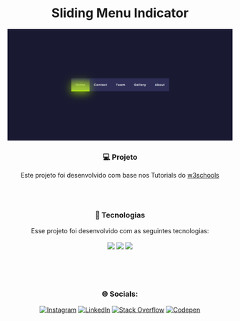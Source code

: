 <div align="center"> <h1>Sliding Menu Indicator</h1> </div> 

![Texto Alternativo](https://raw.githubusercontent.com/GelcimarMoraes/Sliding-Menu-Indicator/main/Captura%20de%20Tela%20(22).png)

<h3 align="center">💻 Projeto</h3>

<div align="center">
<p> 
  
  Este projeto foi desenvolvido com base nos Tutorials do [w3schools](https://www.w3schools.com/) 

</p>
</div>

<br/><br/>
<h3 align="center">🚀 Tecnologias</h3>
<p align="center">
  Esse projeto foi desenvolvido com as seguintes tecnologias:
  <br> <br>
    <code><img style="width: 40px" src="https://skillicons.dev/icons?i=html"/></code>
    <code><img style="width: 40px" src="https://skillicons.dev/icons?i=css"/></code>
  <code><img style="width: 40px" src="https://skillicons.dev/icons?i=javascript"/></code>
</p>


<br/><br/><br/>
<h3 align="center">🌐 Socials:</h3>
<div align="center" style="display: inline_block">
  
[![Instagram](https://img.shields.io/badge/Instagram-%23E4405F.svg?logo=Instagram&logoColor=white)](https://instagram.com/gelcimarmoraes) [![LinkedIn](https://img.shields.io/badge/LinkedIn-%230077B5.svg?logo=linkedin&logoColor=white)](https://linkedin.com/in/gelcimarmoraes) [![Stack Overflow](https://img.shields.io/badge/-Stackoverflow-FE7A16?logo=stack-overflow&logoColor=white)](https://stackoverflow.com/users/23055192) [![Codepen](https://img.shields.io/badge/Codepen-000000?style=for-the-badge&logo=codepen&logoColor=white)](https://codepen.io/GelcimarMoraes)


</div>
